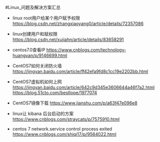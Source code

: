 #Linux_问题及解决方案汇总

* linux root用户给某个用户赋予权限
https://blog.csdn.net/zhangxiaoyang0/article/details/72357086
* linux创建用户和赋权限
https://blog.csdn.net/xujiahn/article/details/83658291

* centos7.0查看IP
https://www.cnblogs.com/technology-huangyan/p/9146699.html
* CentOS7如何关闭防火墙
https://jingyan.baidu.com/article/ff42efa9fd8c1cc19e2202bb.html
* CentOS7虚拟机如何上网
https://jingyan.baidu.com/article/642c9d345e3606644a46f7a2.html
https://blog.51cto.com/bestlope/1977074
* CentOS7镜像下载
https://www.jianshu.com/p/a63f47e096e8
* linux让 kibana 后台启动的方案
https://www.cnblogs.com/straycats/p/7575910.html
* centos 7 network.service control process exited
https://www.cnblogs.com/shiqi17/p/9564022.html